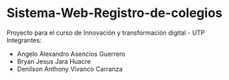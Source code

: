 # Sistema-Web-Registro-de-colegios
Proyecto para el curso de Innovación y transformación digital - UTP
Integrantes:
- Angelo Alexandro Asencios Guerrero
- Bryan Jesus Jara Huacre
- Denilson Anthony Vivanco Carranza
